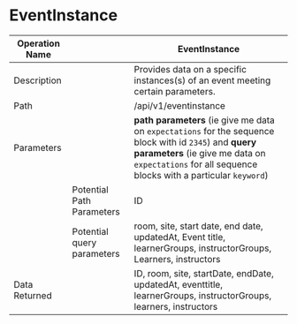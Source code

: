 # EventInstance #


|Operation Name || EventInstance |
|---|-------------- |----------- |
|Description || Provides data on a specific instances(s) of an event meeting certain parameters. |
|Path       || /api/v1/eventinstance |
| Parameters || **path parameters** (ie give me data on `expectations` for the sequence block with id `2345`) and **query parameters** (ie give me data on `expectations` for all sequence blocks with a particular `keyword`)|
||Potential Path Parameters| ID|
||Potential query parameters| room, site, start date, end date, updatedAt, Event title, learnerGroups, instructorGroups, Learners, instructors|
| Data Returned || ID, room, site, startDate, endDate, updatedAt, eventtitle, learnerGroups, instructorGroups, learners, instructors|
